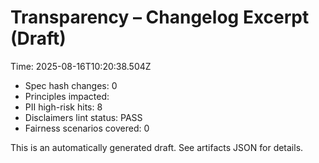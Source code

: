 # Transparency – Changelog Excerpt (Draft)

Time: 2025-08-16T10:20:38.504Z

- Spec hash changes: 0
- Principles impacted: 
- PII high-risk hits: 8
- Disclaimers lint status: PASS
- Fairness scenarios covered: 0

This is an automatically generated draft. See artifacts JSON for details.